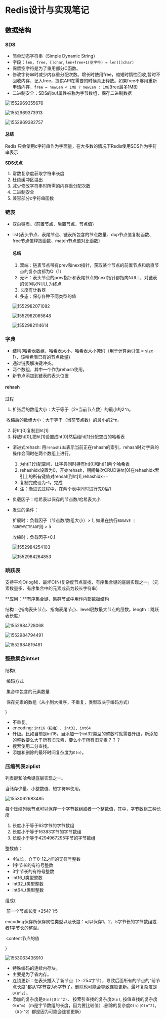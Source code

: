 # Redis设计与实现笔记

## 数据结构

### SDS

- 简单动态字符串（Simple Dynamic String）
- 字段：`len, free, []char`, `len+free+1(空字符) = len([]char)`
- 保留空字符是为了重用部分C函数。
- 修改字符串时减少内存重分配次数。增长时使用free，缩短时惰性回收,暂时不回收内存，记入free，提供API在需要的时候真正释放。如果free不够用重新申请内存，`free = newLen < 1MB ? newLen : 1MB`(free最多1MB)
- 二进制安全：SDS的buf属性被称为字节数组，保存二进制数据


![1552969355676](C:\Users\l84122200\AppData\Roaming\Typora\typora-user-images\1552969355676.png)

![1552969373913](C:\Users\l84122200\AppData\Roaming\Typora\typora-user-images\1552969373913.png)

![1552969382757](C:\Users\l84122200\AppData\Roaming\Typora\typora-user-images\1552969382757.png)

#### 总结

Redis 只会使用c字符串作为字面量，在大多数的情况下Redis使用SDS作为字符串表示

**SDS优点**

1. 常数复杂度获取字符串长度
2. 杜绝缓冲区溢出
3. 减少修改字符串时所需的内存重分配次数
4. 二进制安全
5. 兼容部分c字符串函数

### 链表

- 双向链表。{前置节点、后置节点、节点值}

- list{表头节点、表尾节点、链表所包含的节点数量、dup节点值复制函数、free节点值释放函数、match节点值对比函数}

  #### 总结

  1. 双端：链表节点带有prev和next指针，获取某个节点的前置节点和后直节点的复杂度都为O（1）
  2. 无环：表头节点的prev指针和表尾节点的next指针都指向NULL，对链表的访问以NULL为终点
  3. 长度有计数器
  4. 多态：保存各种不同类型的值

  ![1552982071082](C:\Users\l84122200\AppData\Roaming\Typora\typora-user-images\1552982071082.png)

  ![1552982085848](C:\Users\l84122200\AppData\Roaming\Typora\typora-user-images\1552982085848.png)

  ![1552982114614](C:\Users\l84122200\AppData\Roaming\Typora\typora-user-images\1552982114614.png)

### 字典

- 结构{哈希表数组、哈希表大小、哈希表大小掩码（用于计算索引值 = size-1）、该哈希表已有的节点数量}
- 通过链表解决键冲突。
- 两个数组，其中一个作为rehash使用。
- 新节点添加到链表的表头位置

#### rehash

过程

1. 扩张后的数组大小：大于等于（2*当前节点数）的最小的2^n。

​          收缩后的数组大小：大于等于（当前节点数）的最小的2^n。

2. 将ht[0]复制到ht[1]
3. 释放ht[0],把ht[1]设置成ht[0]然后给ht[1]分配空白的哈希表

- 渐进式rehash: 用`rehashidx`表示当前正在rehash的索引，rehash时对字典的操作会同时在两个数组上进行。

  1. 为ht[1]分配空间，让字典同时持有ht[0]和ht[1]两个哈希表
  2. rehashidx设置为0，开始rehash，期间每次CRUD讲ht[0]在rehashidx索引上的所有键值对rehsah到ht[1],rehashidx++
  3. 复制完成设为-1，完成
  4. 注：渐进式过程中，在两个表中同时进行先0后1

- 负载因子：哈希表以保存的节点数/哈希表大小

- 发生的条件：

  扩展时：负载因子（节点数/数组大小）> 1, 如果在执行`BGSAVE | BGREWRITEAOF`则 > 5

  收缩时：负载因子<0.1

  ![1552984254103](C:\Users\l84122200\AppData\Roaming\Typora\typora-user-images\1552984254103.png)

  ![1552984264853](C:\Users\l84122200\AppData\Roaming\Typora\typora-user-images\1552984264853.png)

### 跳跃表

支持平均O(logN)、最坏O(N)复杂度节点查找，有序集合键的底层实现之一。（元素数量多、有序集合中的元素成员为较长字符串）

**应用：**有序集合键、集群节点中用作内部数据结构

结构：{指向表头节点、指向表尾节点、level层数最大节点的层数，length：跳跃表长度}

![1552984728068](C:\Users\l84122200\AppData\Roaming\Typora\typora-user-images\1552984728068.png)

![1552984794491](C:\Users\l84122200\AppData\Roaming\Typora\typora-user-images\1552984794491.png)

![1552984819491](C:\Users\l84122200\AppData\Roaming\Typora\typora-user-images\1552984819491.png)

### 整数集合intset

结构{	

​	编码方式

​	集合中包含的元素数量

​	保存元素的数组（从小到大排序，不重复，类型取决于编码方式）

}

- 不重复。
- encoding: `int16（初始）, int32, int64`
- 升级。比如当前是int16，当添加一个int32类型的整数时就需要升级，新添加的整数要么大于所有旧元素，要么小于所有旧元素？？？
- 搜索使用二分查找。
- 添加和删除的最坏时间复杂度为`O(n)`。

### 压缩列表ziplist

列表键和哈希键底层实现之一。

当储存少量、小整数值、短字符串使用。

![1553062683485](C:\Users\l84122200\AppData\Roaming\Typora\typora-user-images\1553062683485.png)

每个压缩列表节点可以保存一个字节数组或者一个整数值，其中，字节数组三种长度

1. 长度小于等于63字节的字节数组
2. 长度小于等于16383字节的字节数组
3. 长度小于等于4294967295字节的字节数组

整数值：

- 4位长，介于0-12之间的无符号整数
- 1字节长的有符号整数
- 3字节长的有符号整数
- int16_t类型整数
- int32_t类型整数
- int64_t类型整数

组成{

​	前一个节点长度  <254? 1:5 

​	encoding保存所保存属性类型以及长度：可以保存1，2，5字节长的字节数组或者1字节长的整型。

​	content节点的值

}

![1553063436910](C:\Users\l84122200\AppData\Roaming\Typora\typora-user-images\1553063436910.png)

- 特殊编码的连续内存块。
- 主要是为了省内存。
- 连锁更新：在表头插入了新节点（>=254字节），导致后面所有的节点的“前节点长度”都从1字节变为5字节了。删除也可能会导致连锁更新。最坏复杂度是`O(n^2)`。
- 添加的复杂度是`O(n)|O(n^2)`， 按索引查找的复杂度`O(n)`, 按值查找的复杂度`O(n^m)`（m是字节数组的长度，因为要比较值）.删除的复杂度`O(n)|O(n^2)`。（`O(n^2）`都是因为可能会连锁更新）
